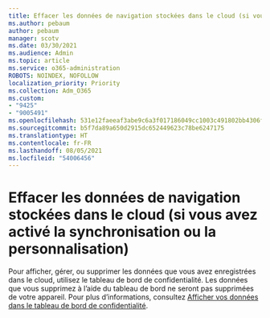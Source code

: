 ```yaml
---
title: Effacer les données de navigation stockées dans le cloud (si vous avez activé la synchronisation ou la personnalisation)
ms.author: pebaum
author: pebaum
manager: scotv
ms.date: 03/30/2021
ms.audience: Admin
ms.topic: article
ms.service: o365-administration
ROBOTS: NOINDEX, NOFOLLOW
localization_priority: Priority
ms.collection: Adm_O365
ms.custom:
- "9425"
- "9005491"
ms.openlocfilehash: 531e12faeeaf3abe9c6a3f017186049cc1003c491802bb4306f441774ed99a11
ms.sourcegitcommit: b5f7da89a650d2915dc652449623c78be6247175
ms.translationtype: HT
ms.contentlocale: fr-FR
ms.lasthandoff: 08/05/2021
ms.locfileid: "54006456"
---
```

# <a name="clear-the-browsing-data-stored-in-the-cloud-if-youve-turned-on-sync-or-personalization"></a>Effacer les données de navigation stockées dans le cloud (si vous avez activé la synchronisation ou la personnalisation)

Pour afficher, gérer, ou supprimer les données que vous avez enregistrées dans le cloud, utilisez le tableau de bord de confidentialité. Les données que vous supprimez à l’aide du tableau de bord ne seront pas supprimées de votre appareil. Pour plus d’informations, consultez [Afficher vos données dans le tableau de bord de confidentialité](https://support.microsoft.com/windows/view-your-data-on-the-privacy-dashboard-03d3e27f-1981-5ff4-ba1c-d6b1031ae433).
